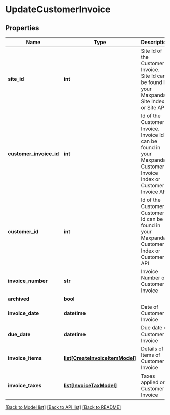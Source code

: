 # UpdateCustomerInvoice

## Properties
Name | Type | Description | Notes
------------ | ------------- | ------------- | -------------
**site_id** | **int** | Site Id of the Customer Invoice. Site Id can be found in your Maxpanda Site Index or Site API | 
**customer_invoice_id** | **int** | Id of the Customer Invoice. Invoice Id can be found in your Maxpanda Customer Invoice Index or Customer Invoice API | 
**customer_id** | **int** | Id of the Customer. Customer Id can be found in your Maxpanda Customer Index or Customer API | 
**invoice_number** | **str** | Invoice Number of Customer Invoice | [optional] 
**archived** | **bool** |  | [optional] 
**invoice_date** | **datetime** | Date of Customer Invoice | 
**due_date** | **datetime** | Due date of Customer Invoice | [optional] 
**invoice_items** | [**list[CreateInvoiceItemModel]**](CreateInvoiceItemModel.md) | Details of Items of Customer Invoice | 
**invoice_taxes** | [**list[InvoiceTaxModel]**](InvoiceTaxModel.md) | Taxes applied on Customer Invoice | 

[[Back to Model list]](../README.md#documentation-for-models) [[Back to API list]](../README.md#documentation-for-api-endpoints) [[Back to README]](../README.md)

